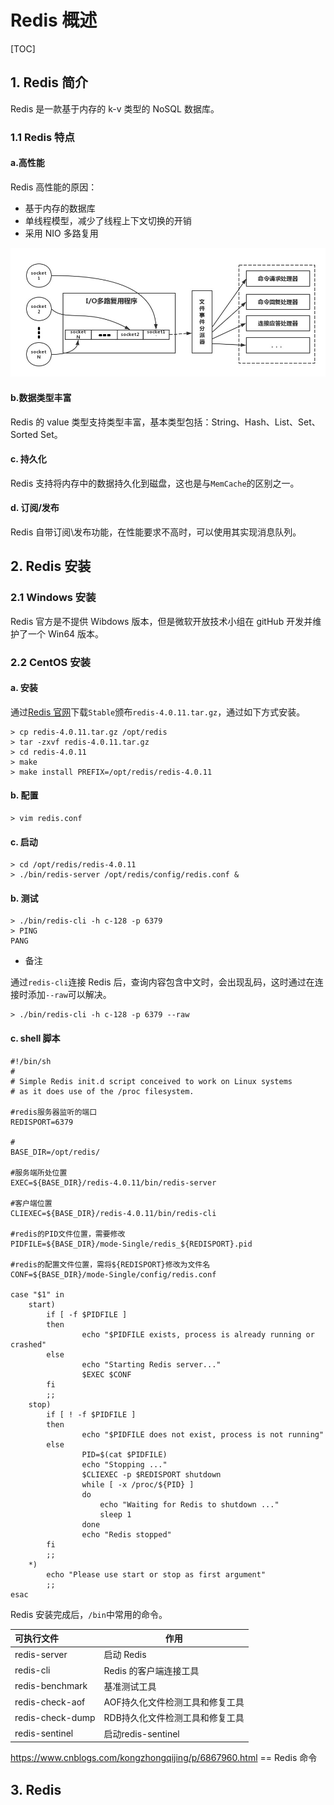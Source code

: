 # Redis 概述

[TOC]

## 1. Redis 简介

Redis 是一款基于内存的 k-v 类型的 NoSQL 数据库。

### 1.1 Redis 特点

#### a.高性能

Redis 高性能的原因：

- 基于内存的数据库
- 单线程模型，减少了线程上下文切换的开销
- 采用 NIO 多路复用

![Redis 的多路复用](../../images\1536051860336.png)

#### b.数据类型丰富

Redis 的 value 类型支持类型丰富，基本类型包括：String、Hash、List、Set、Sorted Set。

#### c. 持久化

Redis 支持将内存中的数据持久化到磁盘，这也是与`MemCache`的区别之一。

#### d. 订阅/发布

Redis 自带订阅\发布功能，在性能要求不高时，可以使用其实现消息队列。

## 2. Redis 安装

### 2.1 Windows 安装

Redis 官方是不提供 Wibdows 版本，但是微软开放技术小组在 gitHub 开发并维护了一个 Win64 版本。



### 2.2 CentOS 安装

#### a. 安装

通过[Redis 官网](https://redis.io/download)下载`Stable`颁布`redis-4.0.11.tar.gz`，通过如下方式安装。

```shell
> cp redis-4.0.11.tar.gz /opt/redis
> tar -zxvf redis-4.0.11.tar.gz
> cd redis-4.0.11
> make
> make install PREFIX=/opt/redis/redis-4.0.11
```

#### b. 配置

```shell
> vim redis.conf

```

#### c. 启动

```shell
> cd /opt/redis/redis-4.0.11
> ./bin/redis-server /opt/redis/config/redis.conf &
```

#### b. 测试

```shell
> ./bin/redis-cli -h c-128 -p 6379
> PING
PANG
```

- 备注

通过`redis-cli`连接 Redis 后，查询内容包含中文时，会出现乱码，这时通过在连接时添加`--raw`可以解决。

```shell
> ./bin/redis-cli -h c-128 -p 6379 --raw
```

#### c. shell 脚本

```shell
#!/bin/sh
#
# Simple Redis init.d script conceived to work on Linux systems
# as it does use of the /proc filesystem.
 
#redis服务器监听的端口
REDISPORT=6379

# 
BASE_DIR=/opt/redis/
 
#服务端所处位置
EXEC=${BASE_DIR}/redis-4.0.11/bin/redis-server
 
#客户端位置
CLIEXEC=${BASE_DIR}/redis-4.0.11/bin/redis-cli

#redis的PID文件位置，需要修改
PIDFILE=${BASE_DIR}/mode-Single/redis_${REDISPORT}.pid
 
#redis的配置文件位置，需将${REDISPORT}修改为文件名
CONF=${BASE_DIR}/mode-Single/config/redis.conf
 
case "$1" in
    start)
        if [ -f $PIDFILE ]
        then
                echo "$PIDFILE exists, process is already running or crashed"
        else
                echo "Starting Redis server..."
                $EXEC $CONF
        fi
        ;;
    stop)
        if [ ! -f $PIDFILE ]
        then
                echo "$PIDFILE does not exist, process is not running"
        else
                PID=$(cat $PIDFILE)
                echo "Stopping ..."
                $CLIEXEC -p $REDISPORT shutdown
                while [ -x /proc/${PID} ]
                do
                    echo "Waiting for Redis to shutdown ..."
                    sleep 1
                done
                echo "Redis stopped"
        fi
        ;;
    *)
        echo "Please use start or stop as first argument"
        ;;
esac
```





Redis 安装完成后，`/bin`中常用的命令。

| 可执行文件       | 作用                            |
| :--------------- | ------------------------------- |
| redis-server     | 启动 Redis                      |
| redis-cli        | Redis 的客户端连接工具          |
| redis-benchmark  | 基准测试工具                    |
| redis-check-aof  | AOF持久化文件检测工具和修复工具 |
| redis-check-dump | RDB持久化文件检测工具和修复工具 |
| redis-sentinel   | 启动redis-sentinel              |

https://www.cnblogs.com/kongzhongqijing/p/6867960.html == Redis 命令

## 3. Redis 